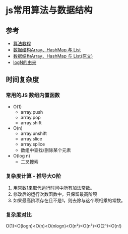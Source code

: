 # js常用算法与数据结构

## 参考
  - [算法教程](https://github.com/trekhleb/javascript-algorithms/blob/master/README.zh-CN.md)
  - [数据结构Array、HashMap 与 List](https://mp.weixin.qq.com/s/zY78mB6eMQBtzMqSSaldlQ)
  - [数据结构Array、HashMap 与 List(原文)](https://www.zcfy.cc/article/data-structures-for-beginners-arrays-hashmaps-and-lists)
  - [logN的由来](n.bing.com/?toHttps=1&redig=54178BEC83A640CE878C8B4736F9C008)

## 时间复杂度

### 常用的JS 数组内置函数
  - O(1)
    - array.push
    - array.pop
    - array.shift
  - O(n)
    - array.unshift
    - array.slice
    - array.splice
    - 数组中查找/删除某个元素
  - O(log n)
    - 二叉搜索


### 复杂度计算 - 推导大O阶
1. 用常数1来取代运行时间中所有加法常数。
2. 修改后的运行次数函数中，只保留最高阶项
3. 如果最高阶项存在且不是1，则去除与这个项相乘的常数。

### 复杂度对比
O(1)<O(logn)<O(n)<O(nlogn)<O(n²)<O(n³)<O(2ⁿ)<O(n!)




